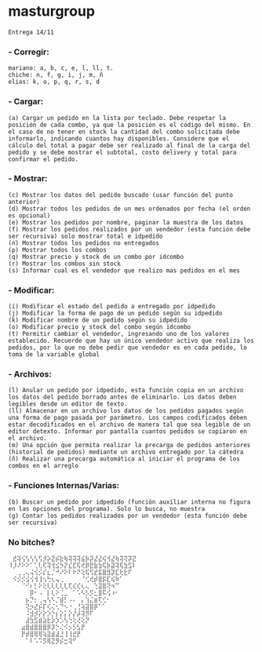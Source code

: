 # masturgroup
	Entrega 14/11
### - Corregir:
	mariano: a, b, c, e, l, ll, t.
 	chiche: n, f, g, i, j, m, ñ
	elias: k, o, p, q, r, s, d
 
### - Cargar:
	(a) Cargar un pedido en la lista por teclado. Debe respetar la posición de cada combo, ya que la posición es el código del mismo. En el caso de no tener en stock la cantidad del combo solicitada debe informarlo, indicando cuantos hay disponibles. Considere que el cálculo del total a pagar debe ser realizado al final de la carga del pedido y se debe mostrar el subtotal, costo delivery y total para confirmar el pedido.

### - Mostrar:
	(c) Mostrar los datos del pedido buscado (usar función del punto anterior)
	(d) Mostrar todos los pedidos de un mes ordenados por fecha (el orden es opcional)
	(e) Mostrar los pedidos por nombre, paginar la muestra de los datos
	(f) Mostrar los pedidos realizados por un vendedor (esta función debe ser recursiva) solo mostrar total e idpedido
	(n) Mostrar todos los pedidos no entregados
	(p) Mostrar todos los combos
	(q) Mostrar precio y stock de un combo por idcombo
	(r) Mostrar los combos sin stock
	(s) Informar cual es el vendedor que realizo mas pedidos en el mes

### - Modificar:
	(i) Modificar el estado del pedido a entregado por idpedido
	(j) Modificar la forma de pago de un pedido según su idpedido
	(k) Modificar nombre de un pedido según su idpedido
	(o) Modificar precio y stock del combo según idcombo
	(t) Permitir cambiar el vendedor, ingresando uno de los valores establecido. Recuerde que hay un único vendedor activo que realiza los pedidos, por lo que no debe pedir que vendedor es en cada pedido, lo toma de la variable global

### - Archivos:
	(l) Anular un pedido por idpedido, esta función copia en un archivo los datos del pedido borrado antes de eliminarlo. Los datos deben legibles desde un editor de texto.
	(ll) Almacenar en un archivo los datos de los pedidos pagados según una forma de pago pasada por parámetro. Los campos codificados deben estar decodificados en el archivo de manera tal que sea legible de un editor detexto. Informar por pantalla cuantos pedidos se copiaron en el archivo.
	(m) Una opción que permita realizar la precarga de pedidos anteriores (historial de pedidos) mediante un archivo entregado por la cátedra
	(ñ) Realizar una precarga automática al iniciar el programa de los combos en el arreglo

### - Funciones Internas/Varias:
	(b) Buscar un pedido por idpedido (función auxiliar interna no figura en las opciones del programa). Solo lo busca, no muestra
	(g) Contar los pedidos realizados por un vendedor (esta función debe ser recursiva)
 
### No bitches?
	⠀⣞⢽⢪⢣⢣⢣⢫⡺⡵⣝⡮⣗⢷⢽⢽⢽⣮⡷⡽⣜⣜⢮⢺⣜⢷⢽⢝⡽⣝
	⠸⡸⠜⠕⠕⠁⢁⢇⢏⢽⢺⣪⡳⡝⣎⣏⢯⢞⡿⣟⣷⣳⢯⡷⣽⢽⢯⣳⣫⠇
	⠀⠀⢀⢀⢄⢬⢪⡪⡎⣆⡈⠚⠜⠕⠇⠗⠝⢕⢯⢫⣞⣯⣿⣻⡽⣏⢗⣗⠏⠀
	⠀⠪⡪⡪⣪⢪⢺⢸⢢⢓⢆⢤⢀⠀⠀⠀⠀⠈⢊⢞⡾⣿⡯⣏⢮⠷⠁⠀⠀
	⠀⠀⠀⠈⠊⠆⡃⠕⢕⢇⢇⢇⢇⢇⢏⢎⢎⢆⢄⠀⢑⣽⣿⢝⠲⠉⠀⠀⠀⠀
	⠀⠀⠀⠀⠀⡿⠂⠠⠀⡇⢇⠕⢈⣀⠀⠁⠡⠣⡣⡫⣂⣿⠯⢪⠰⠂⠀⠀⠀⠀
	⠀⠀⠀⠀⡦⡙⡂⢀⢤⢣⠣⡈⣾⡃⠠⠄⠀⡄⢱⣌⣶⢏⢊⠂⠀⠀⠀⠀⠀⠀
	⠀⠀⠀⠀⢝⡲⣜⡮⡏⢎⢌⢂⠙⠢⠐⢀⢘⢵⣽⣿⡿⠁⠁⠀⠀⠀⠀⠀⠀⠀
	⠀⠀⠀⠀⠨⣺⡺⡕⡕⡱⡑⡆⡕⡅⡕⡜⡼⢽⡻⠏⠀⠀⠀⠀⠀⠀⠀⠀⠀⠀
	⠀⠀⠀⠀⣼⣳⣫⣾⣵⣗⡵⡱⡡⢣⢑⢕⢜⢕⡝⠀⠀⠀⠀⠀⠀⠀⠀⠀⠀⠀
	⠀⠀⠀⣴⣿⣾⣿⣿⣿⡿⡽⡑⢌⠪⡢⡣⣣⡟⠀⠀⠀⠀⠀⠀⠀⠀⠀⠀⠀⠀
	⠀⠀⠀⡟⡾⣿⢿⢿⢵⣽⣾⣼⣘⢸⢸⣞⡟⠀⠀⠀⠀⠀⠀⠀⠀⠀⠀⠀⠀⠀
	⠀⠀⠀⠀⠁⠇⠡⠩⡫⢿⣝⡻⡮⣒⢽⠋⠀⠀⠀⠀⠀⠀⠀⠀⠀⠀⠀
